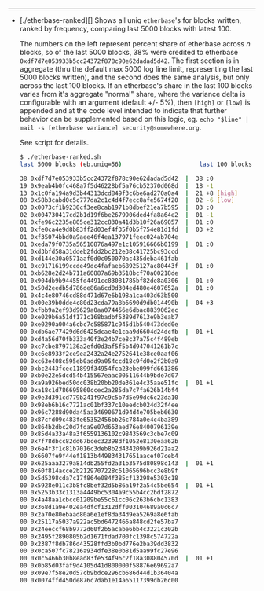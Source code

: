 ---

- [./etherbase-ranked][] Shows all uniq `etherbase`'s for blocks written, ranked by frequency, comparing last 5000 blocks with latest 100.

  The numbers on the left represent percent share of etherbase across _n_ blocks, so of the last 5000 blocks, 38% were credited to etherbase `0xdf7d7e053933b5cc24372f878c90e62dadad5d42`. The first section is in aggregate (thru the default max 5000 log line limit, representing the last 5000 blocks written), and the second does the same analysis, but only across the last 100 blocks. If an etherbase's share in the last 100 blocks varies from it's aggregate "normal" share, where the variance delta is configurable with an argument (default +/- 5%), then `[high]` or `[low]` is appended and at the code level intended to indicate that further behavior can be supplemented based on this logic, eg. `echo "$line" | mail -s [etherbase variance] security@somewhere.org`.
  
  See script for details.
  
  ```sh
  $ ./etherbase-ranked.sh
  last 5000 blocks (eb.uniq=56)                      last 100 blocks (eb.uniq=18)
  
  38 0xdf7d7e053933b5cc24372f878c90e62dadad5d42  |  38 :0
  19 0x9eab4b0fc468a7f5d46228bf5a76cb52370d068d  |  18 -1
  13 0x1c0fa194a9d3b44313dcd849f3c6be6ad270a0a4  |  21 +8 [high]
  08 0x58b3cabd0c5c777da2c1c4d4f7ecc8afe5674f20  |  02 -6 [low]
  03 0x0073cf1b9230cf3ee8cab1971b8dbef21ea7b595  |  03 :0
  02 0x004730417cd2b1d19f6be2679906ded4fa8a64e2  |  01 -1
  01 0xfe96c2235e805ce312cc830a41d3b10f26a69057  |  01 :0
  01 0xfe0ca4e9d8b83ff2d03ef4f35f0b5f754e81d1fd  |  03 +2
  01 0xf35074bbd0a9aee46f4ea137971feec024ab704e
  01 0xeda79f0735a56510876a497e1c105916666b0199  |  01 :0
  01 0xd3bfd58a31ddeb2fdd2bc212e38c41725bc93ccd
  01 0xd144e30a0571aaf0d0c050070ac435deba461fab
  01 0xc91716199ccde49dc4fafaeb68925127ac80443f  |  01 :0
  01 0xb628e2d24b711a60887a69b3518bcf70a00218de
  01 0x904db9b94455fd4491cc83081785bf82de8a0306  |  01 :0
  01 0x50d2eedb5d786de86a6cd0d304ed480e4607652a  |  01 :0
  01 0x4c4e80746cd88d471d67e6b198a1ca403d63b500
  01 0x00e39b0dde4c80d23cda79a8b6690d9db014490b  |  04 +3
  00 0xfbb9a2ef93d9629a0aa074456e6dbac8839062ec
  00 0xe029b6a51df171c168badbf5389d7613e9b3eab7
  00 0xe0290a004a6cbc7c585871c945d1b540473ded0e
  00 0xdb6ae77429d6d6425dcae4e1caa9d6604d24dcfb  |  01 +1
  00 0xd4a56d70fb333a40f3e24b7ce8c37a75c4f489eb
  00 0xc7cbe8797136a2efd0d3af5f5b4d947041261b7c
  00 0xc6e8933f2ce9ea2432a24e2752641e38ce0aaf06
  00 0xc63e408c595eb0add9a054ccd18c9fd0e2f2b0a9
  00 0xbc2443fcec11899f34954fca23ebe099fd661386
  00 0xb0e22e5dcd54b415567eaac00511644b9bde7d07
  00 0xa9a926bed50dc038b20bb20de361e4c35aae51fc  |  01 +1
  00 0xa18c1d786695860ccec2a285da7c7fa626b14bf4
  00 0x9e3d391cd779b241f97c9c5b7d5e99dc6c23da10
  00 0x98eb6b16c7721ac01bf337c10eedcb024d32f4ee
  00 0x96c7288d90da45aa34690671d94d4e705beb6630
  00 0x87cfd09c483fe65352456bb26c784a0e4c4ba389
  00 0x864b2dbc20d7fda9e07d653aed76e8400796139e
  00 0x85d4a33a48a3f6559136102c9843569c3cbe7c09
  00 0x7f78dbcc82dd67bcec32398df1052e8130eaa62b
  00 0x6e4f3f1c81b7016c3deb8b2d434209b926d21aa2
  00 0x6607fe9f44ef1813b449834317651aacef07ceb4
  00 0x625aaa3279a814db255fd2a31b3575d80898c143  |  01 +1
  00 0x60f814acce2b2129707228c61065696bcc3e8b9f
  00 0x5d5398cda7c17f864e084f385cf13298e5303c18
  00 0x5928e011c3b8fc8bef32d5b86a19f2a54c5be654  |  01 +1
  00 0x5253b33c1313a4449bc5304a9c55b4cc2bdf2872
  00 0x4a48aa1cbcc01209be55c61cc06c263b6cbc1383
  00 0x368d1a9e402ea4dfcf1312dff003104689a0c6c7
  00 0x2a70e80ebaad80a6e1ef8da34d9ea5269a8e6fab
  00 0x25117a5037a922ac5bd6472466a848cd2fe57ba7
  00 0x24eeccf68b9772d60f2b5acabe6bb4c3221c302b
  00 0x2495f2890805b2d1671fdad700fc1398c574722a
  00 0x2387f8db786d43528ffd3b0bd776e2ba39dd3832
  00 0x0ca507fc78216a934dfe38e0b81d5aa99fc27e96
  00 0x0c5466b30b8ead83fe534f96c2f18a308804570d  |  01 +1
  00 0x0b85d03faf9d4105d41d800000f58876e69692a7
  00 0x09e7f58e20d57cb9bdce296cb686d44d1b36404a
  00 0x0074ffd450de876c7dab1e14a65117399db26c00
  ```
